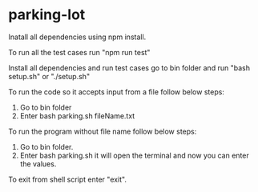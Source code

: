 # parking-lot

Inatall all dependencies using npm install.

To run all the test cases run "npm run test"

Install all dependencies and run test cases go to bin folder and run "bash setup.sh" or "./setup.sh" 

To run the code so it accepts input from a file follow below steps:
1. Go to bin folder
2. Enter bash parking.sh fileName.txt

To run the program without file name follow below steps:
1. Go to bin folder.
2. Enter bash parking.sh it will open the terminal and now you can enter the values.

To exit from shell script enter "exit".



